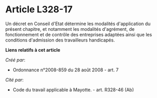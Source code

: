 # Article L328-17

Un décret en Conseil d'Etat détermine les modalités d'application du présent chapitre, et notamment les modalités d'agrément,
de fonctionnement et de contrôle des entreprises adaptées ainsi que les conditions d'admission des travailleurs handicapés.

**Liens relatifs à cet article**

_Créé par_:

  - Ordonnance n°2008-859 du 28 août 2008 - art. 7

_Cité par_:

  - Code du travail applicable à Mayotte. - art. R328-46 (Ab)
